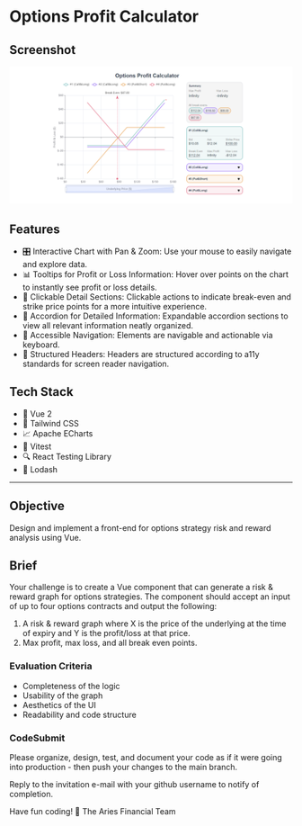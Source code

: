 # Options Profit Calculator

## Screenshot

![alt text](docs/screenshot.png)

## Features

- 🎛️ Interactive Chart with Pan & Zoom: Use your mouse to easily navigate and explore data.
- 📊 Tooltips for Profit or Loss Information: Hover over points on the chart to instantly see profit or loss details.
- 📍 Clickable Detail Sections: Clickable actions to indicate break-even and strike price points for a more intuitive experience.
- 📂 Accordion for Detailed Information: Expandable accordion sections to view all relevant information neatly organized.
- 🔑 Accessible Navigation: Elements are navigable and actionable via keyboard.
- 🧏 Structured Headers: Headers are structured according to a11y standards for screen reader navigation.

## Tech Stack

- 🔷 Vue 2
- 🎨 Tailwind CSS
- 📈 Apache ECharts
- 🧪 Vitest
- 🔍 React Testing Library
- 🔧 Lodash

---

## Objective

Design and implement a front-end for options strategy risk and reward analysis using Vue.

## Brief

Your challenge is to create a Vue component that can generate a risk & reward graph for options strategies. The component should accept an input of up to four options contracts and output the following:

1. A risk & reward graph where X is the price of the underlying at the time of expiry and Y is the profit/loss at that price.
2. Max profit, max loss, and all break even points.

### Evaluation Criteria

- Completeness of the logic
- Usability of the graph
- Aesthetics of the UI
- Readability and code structure

### CodeSubmit

Please organize, design, test, and document your code as if it were
going into production - then push your changes to the main branch.

Reply to the invitation e-mail with your github username to notify of completion.

Have fun coding! 🚀
The Aries Financial Team
